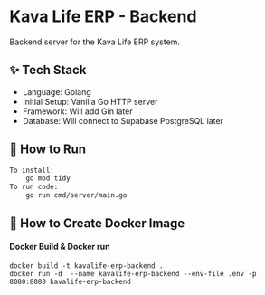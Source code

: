 # Kava Life ERP - Backend

Backend server for the Kava Life ERP system.

## ✨ Tech Stack

- Language: Golang
- Initial Setup: Vanilla Go HTTP server
- Framework: Will add Gin later
- Database: Will connect to Supabase PostgreSQL later

## 🚀 How to Run

```bash
To install:
    go mod tidy
To run code:
    go run cmd/server/main.go
```
## 🚀 How to Create Docker Image
#### Docker Build & Docker run
    docker build -t kavalife-erp-backend .  
    docker run -d  --name kavalife-erp-backend --env-file .env -p 8080:8080 kavalife-erp-backend